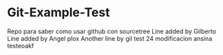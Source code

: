 # Git-Example-Test
Repo para saber como usar github con sourcetree
Line added by Gilberto
Line added by Angel plox 
Another line by gil test 24
modificacion ansina
testeoakf